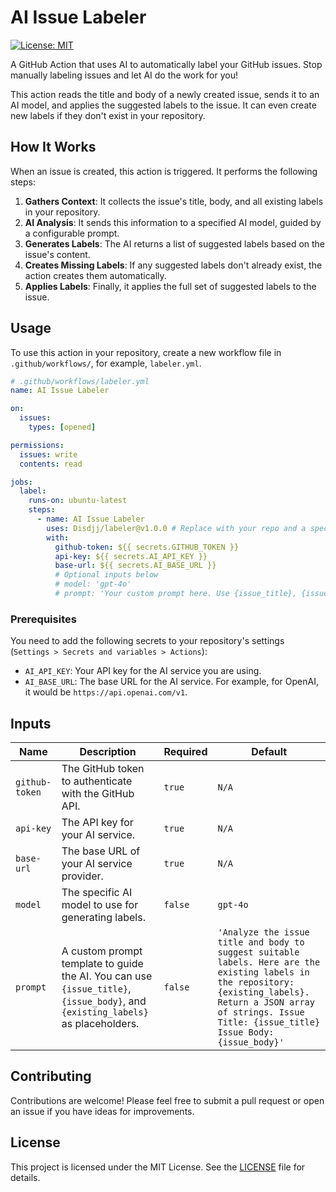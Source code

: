 # AI Issue Labeler

[![License: MIT](https://img.shields.io/badge/License-MIT-yellow.svg)](https://opensource.org/licenses/MIT)

A GitHub Action that uses AI to automatically label your GitHub issues. Stop manually labeling issues and let AI do the work for you!

This action reads the title and body of a newly created issue, sends it to an AI model, and applies the suggested labels to the issue. It can even create new labels if they don't exist in your repository.

## How It Works

When an issue is created, this action is triggered. It performs the following steps:

1.  **Gathers Context**: It collects the issue's title, body, and all existing labels in your repository.
2.  **AI Analysis**: It sends this information to a specified AI model, guided by a configurable prompt.
3.  **Generates Labels**: The AI returns a list of suggested labels based on the issue's content.
4.  **Creates Missing Labels**: If any suggested labels don't already exist, the action creates them automatically.
5.  **Applies Labels**: Finally, it applies the full set of suggested labels to the issue.

## Usage

To use this action in your repository, create a new workflow file in `.github/workflows/`, for example, `labeler.yml`.

```yaml
# .github/workflows/labeler.yml
name: AI Issue Labeler

on:
  issues:
    types: [opened]

permissions:
  issues: write
  contents: read

jobs:
  label:
    runs-on: ubuntu-latest
    steps:
      - name: AI Issue Labeler
        uses: Disdjj/labeler@v1.0.0 # Replace with your repo and a specific version
        with:
          github-token: ${{ secrets.GITHUB_TOKEN }}
          api-key: ${{ secrets.AI_API_KEY }}
          base-url: ${{ secrets.AI_BASE_URL }}
          # Optional inputs below
          # model: 'gpt-4o'
          # prompt: 'Your custom prompt here. Use {issue_title}, {issue_body}, and {existing_labels}.'
```

### Prerequisites

You need to add the following secrets to your repository's settings (`Settings > Secrets and variables > Actions`):

*   `AI_API_KEY`: Your API key for the AI service you are using.
*   `AI_BASE_URL`: The base URL for the AI service. For example, for OpenAI, it would be `https://api.openai.com/v1`.

## Inputs

| Name             | Description                                                                                                        | Required | Default                                                                                                                                                                     |
| ---------------- | ------------------------------------------------------------------------------------------------------------------ | -------- | --------------------------------------------------------------------------------------------------------------------------------------------------------------------------- |
| `github-token`   | The GitHub token to authenticate with the GitHub API.                                                              | `true`   | `N/A`                                                                                                                                                                       |
| `api-key`        | The API key for your AI service.                                                                                   | `true`   | `N/A`                                                                                                                                                                       |
| `base-url`       | The base URL of your AI service provider.                                                                          | `true`   | `N/A`                                                                                                                                                                       |
| `model`          | The specific AI model to use for generating labels.                                                                | `false`  | `gpt-4o`                                                                                                                                                                    |
| `prompt`         | A custom prompt template to guide the AI. You can use `{issue_title}`, `{issue_body}`, and `{existing_labels}` as placeholders. | `false`  | `'Analyze the issue title and body to suggest suitable labels. Here are the existing labels in the repository: {existing_labels}. Return a JSON array of strings. Issue Title: {issue_title} Issue Body: {issue_body}'` |


## Contributing

Contributions are welcome! Please feel free to submit a pull request or open an issue if you have ideas for improvements.

## License

This project is licensed under the MIT License. See the [LICENSE](LICENSE) file for details.

